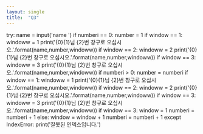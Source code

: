 ```yaml
---
layout: single
title:  "Q3"
---
```


try:
  name = input('name ')
  if numberi == 0:
    number = 1
    if window == 1:
      windoww = 1
      print('{0}{1}님 {2}번 창구로 오십시오.'.format(name,number,windoww))
    if window == 2:
      windoww = 2
      print('{0}{1}님 {2}번 창구로 오십시오.'.format(name,number,windoww))
    if window == 3:
      windoww = 3
      print('{0}{1}님 {2}번 창구로 오십시오.'.format(name,number,windoww))
  if numberi > 0:
    number = numberi 
    if window == 1:
      windoww = 1
      print('{0}{1}님 {2}번 창구로 오십시오.'.format(name,number,windoww))
    if window == 2:
      windoww = 2
      print('{0}{1}님 {2}번 창구로 오십시오.'.format(name,number,windoww))
    if window == 3:
      windoww = 3
      print('{0}{1}님 {2}번 창구로 오십시오.'.format(name,number,windoww))
  if window == 3:
      window = 1
      numberi = numberi + 1
  else:
      window = window + 1
      numberi = numberi + 1
except IndexError:
  print('잘못된 인덱스입니다.')
